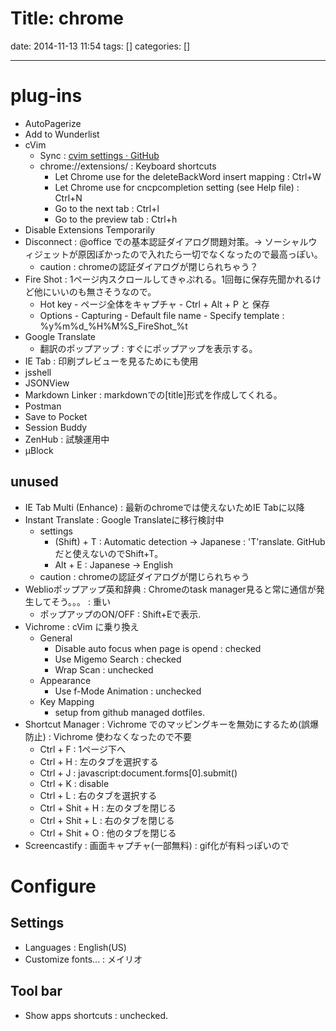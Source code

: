 Title: chrome
==========
date: 2014-11-13 11:54
tags: []
categories: []
- - -
# plug-ins
* AutoPagerize
* Add to Wunderlist
* cVim
	* Sync : [cvim settings · GitHub](https://gist.github.com/assout/e4172ddf70f52f05abe2)
	* chrome://extensions/ : Keyboard shortcuts
		* Let Chrome use <C-w> for the deleteBackWord insert mapping      : Ctrl+W
		* Let Chrome use <C-n> for cncpcompletion setting (see Help file) : Ctrl+N
		* Go to the next tab                                              : Ctrl+l
		* Go to the preview tab                                           : Ctrl+h
* Disable Extensions Temporarily
* Disconnect : @office での基本認証ダイアログ問題対策。-> ソーシャルウィジェットが原因ぽかったので入れたら一切でなくなったので最高っぽい。
	* caution : chromeの認証ダイアログが閉じられちゃう？
* Fire Shot : 1ページ内スクロールしてきゃぷれる。1回毎に保存先聞かれるけど他にいいのも無さそうなので。
	* Hot key - ページ全体をキャプチャ - Ctrl + Alt + P と 保存
	* Options - Capturing - Default file name - Specify template :
	%y%m%d_%H%M%S_FireShot_%t
* Google Translate
	* 翻訳のポップアップ : すぐにポップアップを表示する。
* IE Tab : 印刷プレビューを見るためにも使用
* jsshell
* JSONView
* Markdown Linker : markdownでの[title]<url>形式を作成してくれる。
* Postman
* Save to Pocket
* Session Buddy
* ZenHub : 試験運用中
* μBlock

## unused
* IE Tab Multi (Enhance) : 最新のchromeでは使えないためIE Tabに以降
* Instant Translate : Google Translateに移行検討中
	* settings
		* (Shift) + T : Automatic detection -> Japanese : 'T'ranslate. GitHubだと使えないのでShift+T。
		* Alt + E     : Japanese            -> English
	* caution : chromeの認証ダイアログが閉じられちゃう
* Weblioポップアップ英和辞典 : Chromeのtask manager見ると常に通信が発生してそう。。。 : 重い
	* ポップアップのON/OFF : Shift+Eで表示.
* Vichrome : cVim に乗り換え
	* General
		* Disable auto focus when page is opend : checked
		* Use Migemo Search : checked
		* Wrap Scan : unchecked
	* Appearance
		* Use f-Mode Animation : unchecked
	* Key Mapping
		* setup from github managed dotfiles.
* Shortcut Manager : Vichrome でのマッピングキーを無効にするため(誤爆防止) : Vichrome 使わなくなったので不要
	* Ctrl + F : 1ページ下へ
	* Ctrl + H : 左のタブを選択する
	* Ctrl + J : javascript:document.forms[0].submit()
	* Ctrl + K : disable 
	* Ctrl + L : 右のタブを選択する
	* Ctrl + Shit + H : 左のタブを閉じる
	* Ctrl + Shit + L : 右のタブを閉じる
	* Ctrl + Shit + O : 他のタブを閉じる
* Screencastify : 画面キャプチャ(一部無料) : gif化が有料っぽいので

# Configure
## Settings
* Languages : English(US)
* Customize fonts... : メイリオ

## Tool bar
* Show apps shortcuts : unchecked.

